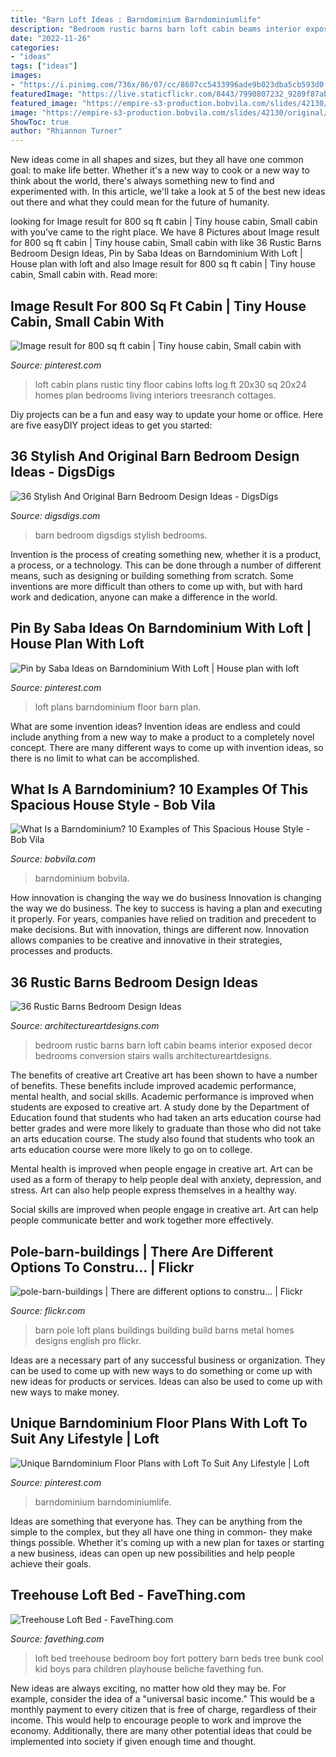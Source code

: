 ```yaml
---
title: "Barn Loft Ideas : Barndominium Barndominiumlife"
description: "Bedroom rustic barns barn loft cabin beams interior exposed decor bedrooms conversion stairs walls architectureartdesigns"
date: "2022-11-26"
categories:
- "ideas"
tags: ["ideas"]
images:
- "https://i.pinimg.com/736x/86/07/cc/8607cc5433996ade9b023dba5cb593d0.jpg"
featuredImage: "https://live.staticflickr.com/8443/7990807232_9289f87abb_b.jpg"
featured_image: "https://empire-s3-production.bobvila.com/slides/42130/original/barndominium_timber.jpg?1619200093"
image: "https://empire-s3-production.bobvila.com/slides/42130/original/barndominium_timber.jpg?1619200093"
ShowToc: true
author: "Rhiannon Turner"
---
```



New ideas come in all shapes and sizes, but they all have one common goal: to make life better. Whether it's a new way to cook or a new way to think about the world, there's always something new to find and experimented with. In this article, we'll take a look at 5 of the best new ideas out there and what they could mean for the future of humanity.

	

		
looking for Image result for 800 sq ft cabin | Tiny house cabin, Small cabin with you've came to the right place. We have 8 Pictures about Image result for 800 sq ft cabin | Tiny house cabin, Small cabin with like 36 Rustic Barns Bedroom Design Ideas, Pin by Saba Ideas on Barndominium With Loft | House plan with loft and also Image result for 800 sq ft cabin | Tiny house cabin, Small cabin with. Read more:
		
    
## Image Result For 800 Sq Ft Cabin | Tiny House Cabin, Small Cabin With

<img loading=lazy src="https://i.pinimg.com/736x/2b/0d/b8/2b0db80dc187c68d4ef016024cbf2689.jpg" onerror="this.onerror=null;this.src='https://tse3.mm.bing.net/th?id=OIP.1e9ImB-QkClMUUC_iTCJZgHaFj&amp;pid=15.1';" alt="Image result for 800 sq ft cabin | Tiny house cabin, Small cabin with">

_Source: pinterest.com_

>loft cabin plans rustic tiny floor cabins lofts log ft 20x30 sq 20x24 homes plan bedrooms living interiors treesranch cottages. 

	

Diy projects can be a fun and easy way to update your home or office. Here are five easyDIY project ideas to get you started: 

    
## 36 Stylish And Original Barn Bedroom Design Ideas - DigsDigs

<img loading=lazy src="https://www.digsdigs.com/photos/stylish-and-original-barn-bedrooms-36.jpg" onerror="this.onerror=null;this.src='https://tse3.mm.bing.net/th?id=OIP.A1hNPCXPmlu-P8S-GEP4SQHaE7&amp;pid=15.1';" alt="36 Stylish And Original Barn Bedroom Design Ideas - DigsDigs">

_Source: digsdigs.com_

>barn bedroom digsdigs stylish bedrooms. 

	

Invention is the process of creating something new, whether it is a product, a process, or a technology. This can be done through a number of different means, such as designing or building something from scratch. Some inventions are more difficult than others to come up with, but with hard work and dedication, anyone can make a difference in the world.

    
## Pin By Saba Ideas On Barndominium With Loft | House Plan With Loft

<img loading=lazy src="https://i.pinimg.com/736x/86/07/cc/8607cc5433996ade9b023dba5cb593d0.jpg" onerror="this.onerror=null;this.src='https://tse4.mm.bing.net/th?id=OIP.qFA0dWoZQptUGTyWmrnzUAHaLG&amp;pid=15.1';" alt="Pin by Saba Ideas on Barndominium With Loft | House plan with loft">

_Source: pinterest.com_

>loft plans barndominium floor barn plan. 

	

What are some invention ideas?
Invention ideas are endless and could include anything from a new way to make a product to a completely novel concept. There are many different ways to come up with invention ideas, so there is no limit to what can be accomplished.

    
## What Is A Barndominium? 10 Examples Of This Spacious House Style - Bob Vila

<img loading=lazy src="https://empire-s3-production.bobvila.com/slides/42130/original/barndominium_timber.jpg?1619200093" onerror="this.onerror=null;this.src='https://tse2.mm.bing.net/th?id=OIP.-lOsJMAZ5SaRXixRfXi0NAHaFX&amp;pid=15.1';" alt="What Is a Barndominium? 10 Examples of This Spacious House Style - Bob Vila">

_Source: bobvila.com_

>barndominium bobvila. 

	

How innovation is changing the way we do business
Innovation is changing the way we do business. The key to success is having a plan and executing it properly. For years, companies have relied on tradition and precedent to make decisions. But with innovation, things are different now. Innovation allows companies to be creative and innovative in their strategies, processes and products.

    
## 36 Rustic Barns Bedroom Design Ideas

<img loading=lazy src="http://www.architectureartdesigns.com/wp-content/uploads/2013/04/ArchitectureArtDesigns-1544.jpg" onerror="this.onerror=null;this.src='https://tse3.mm.bing.net/th?id=OIP.xtik8Z7zmzAma0qPwHlShgHaLH&amp;pid=15.1';" alt="36 Rustic Barns Bedroom Design Ideas">

_Source: architectureartdesigns.com_

>bedroom rustic barns barn loft cabin beams interior exposed decor bedrooms conversion stairs walls architectureartdesigns. 

	

The benefits of creative art
Creative art has been shown to have a number of benefits. These benefits include improved academic performance, mental health, and social skills.
Academic performance is improved when students are exposed to creative art. A study done by the Department of Education found that students who had taken an arts education course had better grades and were more likely to graduate than those who did not take an arts education course. The study also found that students who took an arts education course were more likely to go on to college.

Mental health is improved when people engage in creative art. Art can be used as a form of therapy to help people deal with anxiety, depression, and stress. Art can also help people express themselves in a healthy way.

Social skills are improved when people engage in creative art. Art can help people communicate better and work together more effectively.

    
## Pole-barn-buildings | There Are Different Options To Constru… | Flickr

<img loading=lazy src="https://live.staticflickr.com/8443/7990807232_9289f87abb_b.jpg" onerror="this.onerror=null;this.src='https://tse3.mm.bing.net/th?id=OIP.VIuGndPT1zURAiSaLrpD6AHaFk&amp;pid=15.1';" alt="pole-barn-buildings | There are different options to constru… | Flickr">

_Source: flickr.com_

>barn pole loft plans buildings building build barns metal homes designs english pro flickr. 

	

Ideas are a necessary part of any successful business or organization. They can be used to come up with new ways to do something or come up with new ideas for products or services. Ideas can also be used to come up with new ways to make money.

    
## Unique Barndominium Floor Plans With Loft To Suit Any Lifestyle | Loft

<img loading=lazy src="https://i.pinimg.com/736x/17/e6/32/17e63234d9878022dfd81ef36c374400.jpg" onerror="this.onerror=null;this.src='https://tse2.mm.bing.net/th?id=OIP.4lZ4tbDEK_rvnI5m4lSumQHaJ4&amp;pid=15.1';" alt="Unique Barndominium Floor Plans with Loft To Suit Any Lifestyle | Loft">

_Source: pinterest.com_

>barndominium barndominiumlife. 

	

Ideas are something that everyone has. They can be anything from the simple to the complex, but they all have one thing in common- they make things possible. Whether it's coming up with a new plan for taxes or starting a new business, ideas can open up new possibilities and help people achieve their goals.

    
## Treehouse Loft Bed - FaveThing.com

<img loading=lazy src="https://www.favething.com/uploads/images/main-fave-images/main-c7d6d6be188b09b708dd16c50df0335b.jpg" onerror="this.onerror=null;this.src='https://tse4.mm.bing.net/th?id=OIP.pDice7nQsIANECRgycbJxAHaJC&amp;pid=15.1';" alt="Treehouse Loft Bed - FaveThing.com">

_Source: favething.com_

>loft bed treehouse bedroom boy fort pottery barn beds tree bunk cool kid boys para children playhouse beliche favething fun. 

	

New ideas are always exciting, no matter how old they may be. For example, consider the idea of a "universal basic income." This would be a monthly payment to every citizen that is free of charge, regardless of their income. This would help to encourage people to work and improve the economy. Additionally, there are many other potential ideas that could be implemented into society if given enough time and thought.

